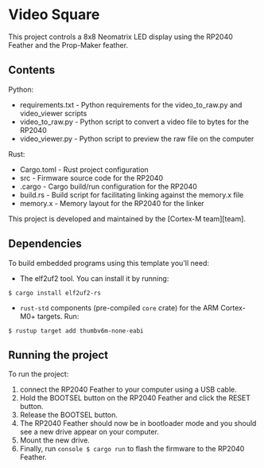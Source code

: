 # Video Square

This project controls a 8x8 Neomatrix LED display using the RP2040 Feather and the Prop-Maker feather.

## Contents
Python:
- requirements.txt - Python requirements for the video_to_raw.py and video_viewer scripts
- video_to_raw.py - Python script to convert a video file to bytes for the RP2040
- video_viewer.py - Python script to preview the raw file on the computer

Rust:
- Cargo.toml - Rust project configuration
- src - Firmware source code for the RP2040
- .cargo - Cargo build/run configuration for the RP2040
- build.rs - Build script for facilitating linking against the memory.x file
- memory.x - Memory layout for the RP2040 for the linker

This project is developed and maintained by the [Cortex-M team][team].

## Dependencies

To build embedded programs using this template you'll need:

- The elf2uf2 tool. You can install it by running:

``` console
$ cargo install elf2uf2-rs
```

- `rust-std` components (pre-compiled `core` crate) for the ARM Cortex-M0+
  targets. Run:

``` console
$ rustup target add thumbv6m-none-eabi
```

## Running the project

To run the project:
1. connect the RP2040 Feather to your computer using a USB cable. 
2. Hold the BOOTSEL button on the RP2040 Feather and click the RESET button.
3. Release the BOOTSEL button.
4. The RP2040 Feather should now be in bootloader mode and you should see a new drive appear on your computer.
5. Mount the new drive.
6. Finally, run ```console $ cargo run``` to flash the firmware to the RP2040 Feather.
